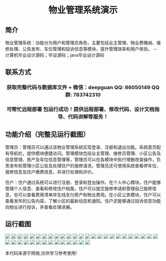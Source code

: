 <p><h1 align="center">物业管理系统演示</h1></p>

## 简介
物业管理系统：功能分为用户和管理员角色，主要包括业主管理、物业费缴纳、维修处理、公告发布、车位管理和投诉信息等模块，提升管理效率和用户体验。    --计算机毕业设计源码；毕设源码；java毕业设计源码


## 联系方式
<p><h3 align="center">获取完整代码与数据库文件 + 微信：deepguan QQ: 86050149 QQ群: 783742310</h3></p>
<p><h3 align="center">可帮忙远程部署 包运行成功！提供远程部署、修改代码、设计文档指导、代码讲解等服务！</h3></p>

## 功能介绍（完整见运行截图）
管理员：管理员可以通过该物业管理系统实现登录、注册和退出功能。系统首页配有导航栏，提供模块便捷访问。管理模块包括业主管理、维修员管理、小区公告及信息管理、房产及车位信息管理等，管理员可以在各模块中执行增删改查操作，负责发布和管理小区公告及处理住户的报修请求。管理员还可使用系统查看停车位、报修信息及住户缴费信息，并进行处理和评价。

住户：住户通过系统可以进行注册、登录和登出操作。在个人中心模块，住户能够管理个人信息、查看和修改住户档案。住户可以提交报修申请和管理自己报修信息，也可以查看费用清单并在线支付房产和物业费用。在小区公告模块，住户可以查看发布的公告内容，了解小区的最新动态和通知。住户还能够通过投诉信息功能向物业进行投诉，并查看处理进展。


## 运行截图
![](https://bs-1329754181.cos.ap-shanghai.myqcloud.com/spring/PropertyManagementSystemDemo/img/001.jpg)
![](https://bs-1329754181.cos.ap-shanghai.myqcloud.com/spring/PropertyManagementSystemDemo/img/002.jpg)
![](https://bs-1329754181.cos.ap-shanghai.myqcloud.com/spring/PropertyManagementSystemDemo/img/003.jpg)
![](https://bs-1329754181.cos.ap-shanghai.myqcloud.com/spring/PropertyManagementSystemDemo/img/004.jpg)
![](https://bs-1329754181.cos.ap-shanghai.myqcloud.com/spring/PropertyManagementSystemDemo/img/005.jpg)
![](https://bs-1329754181.cos.ap-shanghai.myqcloud.com/spring/PropertyManagementSystemDemo/img/006.jpg)
![](https://bs-1329754181.cos.ap-shanghai.myqcloud.com/spring/PropertyManagementSystemDemo/img/007.jpg)
![](https://bs-1329754181.cos.ap-shanghai.myqcloud.com/spring/PropertyManagementSystemDemo/img/008.jpg)
![](https://bs-1329754181.cos.ap-shanghai.myqcloud.com/spring/PropertyManagementSystemDemo/img/009.jpg)
![](https://bs-1329754181.cos.ap-shanghai.myqcloud.com/spring/PropertyManagementSystemDemo/img/010.jpg)
![](https://bs-1329754181.cos.ap-shanghai.myqcloud.com/spring/PropertyManagementSystemDemo/img/011.jpg)
![](https://bs-1329754181.cos.ap-shanghai.myqcloud.com/spring/PropertyManagementSystemDemo/img/012.jpg)
![](https://bs-1329754181.cos.ap-shanghai.myqcloud.com/spring/PropertyManagementSystemDemo/img/013.jpg)
![](https://bs-1329754181.cos.ap-shanghai.myqcloud.com/spring/PropertyManagementSystemDemo/img/014.jpg)
![](https://bs-1329754181.cos.ap-shanghai.myqcloud.com/spring/PropertyManagementSystemDemo/img/015.jpg)
![](https://bs-1329754181.cos.ap-shanghai.myqcloud.com/spring/PropertyManagementSystemDemo/img/016.jpg)
![](https://bs-1329754181.cos.ap-shanghai.myqcloud.com/spring/PropertyManagementSystemDemo/img/017.jpg)
![](https://bs-1329754181.cos.ap-shanghai.myqcloud.com/spring/PropertyManagementSystemDemo/img/018.jpg)
![](https://bs-1329754181.cos.ap-shanghai.myqcloud.com/spring/PropertyManagementSystemDemo/img/019.jpg)
![](https://bs-1329754181.cos.ap-shanghai.myqcloud.com/spring/PropertyManagementSystemDemo/img/020.jpg)
![](https://bs-1329754181.cos.ap-shanghai.myqcloud.com/spring/PropertyManagementSystemDemo/img/021.jpg)
![](https://bs-1329754181.cos.ap-shanghai.myqcloud.com/spring/PropertyManagementSystemDemo/img/022.jpg)
![](https://bs-1329754181.cos.ap-shanghai.myqcloud.com/spring/PropertyManagementSystemDemo/img/023.jpg)
![](https://bs-1329754181.cos.ap-shanghai.myqcloud.com/spring/PropertyManagementSystemDemo/img/024.jpg)
![](https://bs-1329754181.cos.ap-shanghai.myqcloud.com/spring/PropertyManagementSystemDemo/img/025.jpg)
![](https://bs-1329754181.cos.ap-shanghai.myqcloud.com/spring/PropertyManagementSystemDemo/img/026.jpg)
![](https://bs-1329754181.cos.ap-shanghai.myqcloud.com/spring/PropertyManagementSystemDemo/img/027.jpg)
![](https://bs-1329754181.cos.ap-shanghai.myqcloud.com/spring/PropertyManagementSystemDemo/img/028.jpg)
![](https://bs-1329754181.cos.ap-shanghai.myqcloud.com/spring/PropertyManagementSystemDemo/img/029.jpg)
![](https://bs-1329754181.cos.ap-shanghai.myqcloud.com/spring/PropertyManagementSystemDemo/img/030.jpg)
![](https://bs-1329754181.cos.ap-shanghai.myqcloud.com/spring/PropertyManagementSystemDemo/img/031.jpg)
![](https://bs-1329754181.cos.ap-shanghai.myqcloud.com/spring/PropertyManagementSystemDemo/img/032.jpg)
![](https://bs-1329754181.cos.ap-shanghai.myqcloud.com/spring/PropertyManagementSystemDemo/img/033.jpg)
![](https://bs-1329754181.cos.ap-shanghai.myqcloud.com/spring/PropertyManagementSystemDemo/img/034.jpg)
![](https://bs-1329754181.cos.ap-shanghai.myqcloud.com/spring/PropertyManagementSystemDemo/img/035.jpg)
![](https://bs-1329754181.cos.ap-shanghai.myqcloud.com/spring/PropertyManagementSystemDemo/img/036.jpg)
![](https://bs-1329754181.cos.ap-shanghai.myqcloud.com/spring/PropertyManagementSystemDemo/img/037.jpg)
![](https://bs-1329754181.cos.ap-shanghai.myqcloud.com/spring/PropertyManagementSystemDemo/img/038.jpg)
![](https://bs-1329754181.cos.ap-shanghai.myqcloud.com/spring/PropertyManagementSystemDemo/img/039.jpg)

<p>本代码来源于网络,仅供学习参考使用!</p>
